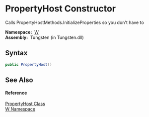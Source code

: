 PropertyHost Constructor
========================
   Calls PropertyHostMethods.InitializeProperties so you don't have to

  **Namespace:**  [W][1]  
  **Assembly:**  Tungsten (in Tungsten.dll)

Syntax
------

```csharp
public PropertyHost()
```


See Also
--------

#### Reference
[PropertyHost Class][2]  
[W Namespace][1]  

[1]: ../README.md
[2]: README.md
